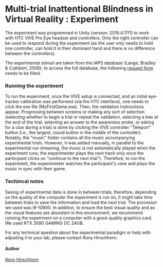 # Multi-trial Inattentional Blindness in Virtual Reality : Experiment

The experiment was programmed in Unity (version: 2019.4.17f1) to work with HTC VIVE Pro Eye headset and controllers. 
Only the right controller can be used to respond during the experiment (as the user only needs to hold one controller, can hold it in their dominant hand and there is no difference between the controllers).

The experimental stimuli are taken from the IAPS database (Lange, Bradley & Cuthbert, 2008); to access the full database, the following [request form](https://csea.phhp.ufl.edu/media/iapsmessage.html) needs to be filled.

### Running the experiment

To run the experiment, once the VIVE setup is connected, and an initial eye-tracker calibration was performed (via the HTC interface), one needs to click the exe file (MyFirstGame.exe). 
Then, the validation instructions appear. Progressing between screens or making any sort of selection (selecting whether to begin a trial or repeat the validation, selecting a bee at the end of the trial, selecting an answer to the awareness probe, or asking for a clue during a trial) is done by clicking the VIVE controller "Teleport" button (i.e., the largest, round button in the middle of the controller). 
Notably, the "music" folder contains all the music accompanying experimental trials. However, it was added manually, in parallel to the experimental run (meaning, the music is not automatically played when the experiment runs; the experimenter plays the next track only once the participant clicks on "continue to the next trial"). Therefore, to run the experiment, the experimneter watches the participant's view and plays the music in sync with their game.

### Techincal notes
Saving of experimental data is done in between trials; therefore, depending on the quality of the computer the experiment is run on, it might take time between trials to save the information and load the next trial. The processor we used was i9-10900. 
In addition, to ensure the best visual quality and as the visual features are abundant in this environment, we recommend running the expeirment on a computer with a good-quality graphics card. We used RTX 3090 GAMING OC 24GB. 

For any technical question about the experimental paradigm or help with adjusting it to your lab, please contact Rony Hirschhorn.

#### Author
[Rony Hirschhorn](https://github.com/RonyHirsch/)